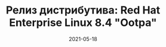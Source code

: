 ---
layout: post
title: "Релиз дистрибутива: Red Hat Enterprise Linux 8.4 \"Ootpa\""
date: 2021-05-18   
---